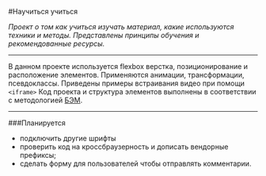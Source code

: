 #Научиться учиться

_Проект о том как учиться изучать материал, какие используются техники и методы. Представлены принципы обучения и рекомендованные ресурсы._

-----

В данном проекте используется flexbox верстка, позиционирование и расположение элементов. Применяются анимации, трансформации, псевдоклассы. Приведены примеры встраивания видео при помощи ```<iframe>```
Код проекта и структура элементов выполнены в соответствии с методологией [БЭМ](https://ru.bem.info/methodology/).

---
###Планируется
- подключить другие шрифты
- проверить код на кроссбраузерность и дописать вендорные префиксы;
- сделать форму для пользователей чтобы отправлять комментарии.
